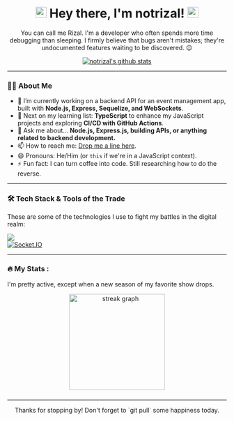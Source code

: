 <h1 align="center">
  <img src="https://media.giphy.com/media/hvRJCLFzcasrR4ia7z/giphy.gif" width="25px">
  Hey there, I'm notrizal!
  <img src="https://media.giphy.com/media/hvRJCLFzcasrR4ia7z/giphy.gif" width="25px">
</h1>

<p align="center">
  You can call me Rizal. I'm a developer who often spends more time debugging than sleeping. I firmly believe that bugs aren't mistakes; they're undocumented features waiting to be discovered. 😉
</p>

<p align="center">
  <a href="https://github.com/anuraghazra/github-readme-stats">
    <img align="center" src="https://github-readme-stats.vercel.app/api?username=notrizal&show_icons=true&locale=en&theme=default" alt="notrizal's github stats" />
  </a>

</p>

---

### 👨‍💻 About Me

-   🔭 I’m currently working on a backend API for an event management app, built with **Node.js, Express, Sequelize, and WebSockets**.
-   🌱 Next on my learning list: **TypeScript** to enhance my JavaScript projects and exploring **CI/CD with GitHub Actions**.
-   💬 Ask me about... **Node.js, Express.js, building APIs, or anything related to backend development.**
-   📫 How to reach me: [Drop me a line here](mailto:rizalramadhan2214@gmail.com).
-   😄 Pronouns: He/Him (or `this` if we're in a JavaScript context).
-   ⚡ Fun fact: I can turn coffee into code. Still researching how to do the reverse.

---

### 🛠️ Tech Stack & Tools of the Trade

These are some of the technologies I use to fight my battles in the digital realm:

<p align="left">
  <a href="https://skillicons.dev">
    <img src="https://skillicons.dev/icons?i=js,html,css,nodejs,express,sequelize,mysql,typescript,git,postman,vscode&perline=6" />
  </a>
  <br>
  <a href="https://socket.io">
    <img src="https://img.shields.io/badge/Socket.IO-010101?style=for-the-badge&logo=socket.io&logoColor=white" alt="Socket.IO"/>
  </a>
</p>

---

### 🔥 My Stats :

I'm pretty active, except when a new season of my favorite show drops.

<div align="center">
  <img src="https://streak-stats.demolab.com/?user=notrizal&locale=en&mode=daily&theme=default&hide_border=false&border_radius=5&order=3" height="220" alt="streak graph"  />
</div>

###

<hr>

<p align="center">
  Thanks for stopping by! Don't forget to `git pull` some happiness today.
</p>
